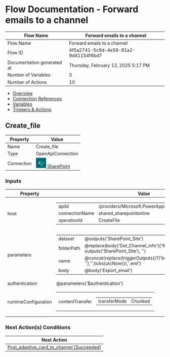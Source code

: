 ﻿# Flow Documentation \- Forward emails to a channel

| Flow Name                  | Forward emails to a channel              |
| -------------------------- | ---------------------------------------- |
| Flow Name                  | Forward emails to a channel              |
| Flow ID                    | 4f5a2741\-5c9d\-4e58\-81a2\-9d41154f6bd7 |
| Documentation generated at | Thursday, February 13, 2025 5:17 PM      |
| Number of Variables        | 0                                        |
| Number of Actions          | 10                                       |

- [Overview](../index-Forward-emails-to-a-channel(4f5a2741-5c9d-4e58-81a2-9d41154f6bd7).md)
- [Connection References](../connections-Forward-emails-to-a-channel(4f5a2741-5c9d-4e58-81a2-9d41154f6bd7).md)
- [Variables](../variables-Forward-emails-to-a-channel(4f5a2741-5c9d-4e58-81a2-9d41154f6bd7).md)
- [Triggers & Actions](../triggersactions-Forward-emails-to-a-channel(4f5a2741-5c9d-4e58-81a2-9d41154f6bd7).md)

## Create\_file

| Property   | Value                                                                                                               |
| ---------- | ------------------------------------------------------------------------------------------------------------------- |
| Name       | Create\_file                                                                                                        |
| Type       | OpenApiConnection                                                                                                   |
| Connection | [![sharepointonline](../sharepointonline32.png) SharePoint](https://docs.microsoft.com/connectors/sharepointonline) |

### Inputs

| Property             | Value                                                                                                                                                                                                                                                                                                                                                                               |
| -------------------- | ----------------------------------------------------------------------------------------------------------------------------------------------------------------------------------------------------------------------------------------------------------------------------------------------------------------------------------------------------------------------------------- |
| host                 | <table><tr><td>apiId</td><td>/providers/Microsoft.PowerApps/apis/shared_sharepointonline</td></tr><tr><td>connectionName</td><td>shared_sharepointonline</td></tr><tr><td>operationId</td><td>CreateFile</td></tr></table>                                                                                                                                                          |
| parameters           | <table><tr><td>dataset</td><td>@outputs('SharePoint_Site')</td></tr><tr><td>folderPath</td><td>@replace(body('Get_Channel_info')['filesFolderWebUrl'], outputs('SharePoint_Site'), '')</td></tr><tr><td>name</td><td>@concat(replace(triggerOutputs()?['body/subject'], ' ', '_'),'_',ticks(utcNow()),'.eml')</td></tr><tr><td>body</td><td>@body('Export_email')</td></tr></table> |
| authentication       | @parameters('$authentication')                                                                                                                                                                                                                                                                                                                                                      |
| runtimeConfiguration | <table><tr><td>contentTransfer</td><td><table><tr><td>transferMode</td><td>Chunked</td></tr></table></td></tr></table>                                                                                                                                                                                                                                                              |

### Next Action(s) Conditions

| Next Action                                                                                                                                           |
| ----------------------------------------------------------------------------------------------------------------------------------------------------- |
| [Post\_adaptive\_card\_to\_channel \[Succeeded\]](Post_adaptive_card_to_channel-Forward-emails-to-a-channel(4f5a2741-5c9d-4e58-81a2-9d41154f6bd7).md) |

